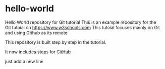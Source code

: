 # hello-world
Hello World repository for Git tutorial
This is an example repository for the Git tutoial on https://www.w3schools.com
This tutoial focuses mainly on Git and using Github as its remote

This repository is built step by step in the tutorial.

It now includes steps for GitHub

just add a new line